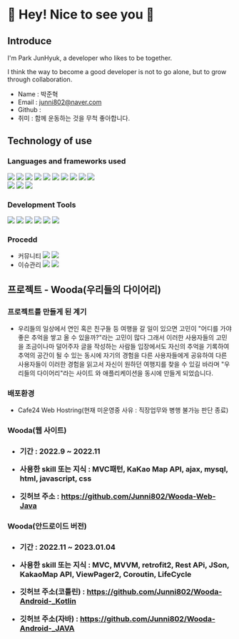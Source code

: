 <h1> 👋 Hey! Nice to see you 🚀  </h1>

<h2> Introduce </h2>

I'm Park JunHyuk, a developer who likes to be together.

I think the way to become a good developer is not to go alone, but to grow through collaboration.

 - Name : 박준혁
 - Email : junni802@naver.com
 - Github : 
 - 취미 : 함께 운동하는 것을 무척 좋아합니다.

<h2> Technology of use </h2>

<h3> Languages and frameworks used </h3>

<img src="https://img.shields.io/badge/Spring Boot-6DB33F?style=for-the-badge&logo=Spring boot&logoColor=white">  <img src="https://img.shields.io/badge/Spring-6DB33F?style=for-the-badge&logo=Spring&logoColor=white">  <img src="https://img.shields.io/badge/Kotlin-61DAFB?style=for-the-badge&logo=Kotlin&logoColor=black">  <img src="https://img.shields.io/badge/JAVA-007396?style=for-the-badge&logo=Java&logoColor=gray">  <img src="https://img.shields.io/badge/Servlet / JSP-61DAFB?style=for-the-badge&logo=Servlet / JS&logoColor=white">  <img src="https://img.shields.io/badge/html-E34F26?style=for-the-badge&logo=html5&logoColor=white">  <img src="https://img.shields.io/badge/javascript-F7DF1E?style=for-the-badge&logo=javascript&logoColor=black">  <img src="https://img.shields.io/badge/Vue js-#4FC08D?style=for-the-badge&logo=Vue js&logoColor=black">
<img src="https://img.shields.io/badge/css-1572B6?style=for-the-badge&logo=css3&logoColor=white">  <img src="https://img.shields.io/badge/jquery-0769AD?style=for-the-badge&logo=jquery&logoColor=white">  
<img src="https://img.shields.io/badge/mysql-4479A1?style=for-the-badge&logo=mysql&logoColor=white">  <img src="https://img.shields.io/badge/oracle-F80000?style=for-the-badge&logo=oracle&logoColor=white">  <img src="https://img.shields.io/badge/ANSI-F80000?style=for-the-badge&logo=ANSI&logoColor=white">

<h3> Development Tools </h3>

<img src="https://img.shields.io/badge/intellij idea-000000?style=for-the-badge&logo=intellij idea&logoColor=white">  <img src="https://img.shields.io/badge/datagrip-000000?style=for-the-badge&logo=datagrip&logoColor=white">   <img src="https://img.shields.io/badge/Eclipse IDE-2C2255?style=for-the-badge&logo=Eclipse IDE&logoColor=white">  <img src="https://img.shields.io/badge/MYSQL Worbrench-4479A1?style=for-the-badge&logo=MYSQL Worbrench&logoColor=white">  <img src="https://img.shields.io/badge/ Apache Tomcat-F8DC75?style=for-the-badge&logo=Apache Tomcat&logoColor=white">  <img src="https://img.shields.io/badge/ FileZilla-BF0000?style=for-the-badge&logo=FileZilla&logoColor=white"> 

<h3> Procedd </h3>

- 커뮤니티  <img src="https://img.shields.io/badge/ Slack-4A154B?style=for-the-badge&logo=Slack&logoColor=white">  <img src="https://img.shields.io/badge/ microsoftteams-6264A7?style=for-the-badge&logo=microsoftteams&logoColor=white">
- 이슈관리  <img src="https://img.shields.io/badge/ Github-181717?style=for-the-badge&logo=Github&logoColor=white">   <img src="https://img.shields.io/badge/ bitbucket-0052CC?style=for-the-badge&logo=bitbucket&logoColor=white">


<h2> 프로젝트 - Wooda(우리들의 다이어리) </h2>

<h3> 프로젝트를 만들게 된 계기 </h3>

- 우리들의 일상에서 연인 혹은 친구들 등 여행을 갈 일이 있으면 고민이 "어디를 가야 좋은 추억을 쌓고 올 수 있을까?"라는 고민이 많다
그래서 이러한 사용자들의 고민을 조금이나마 덜어주자 글을 작성하는 사람들 입장에서도 자신의 추억을 기록하여 추억의 공간이 될 수 있는 동시에 자기의 경험을 다른 사용자들에게 공유하여 다른 사용자들이 이러한 경험을 읽고서 자신이 원하던 여행지를 찾을 수 있길 바라며 "우리들의 다이어리"라는 사이트 와 애플리케이션을 동시에 만들게 되었습니다.

<h3> 배포환경 </h3>

- Cafe24 Web Hostring(현재 미운영중 사유 : 직장업무와 병행 불가능 판단 종료)


<h3> Wooda(웹 사이트) <h3>
 
 - 기간 : 2022.9 ~ 2022.11
 
 - 사용한 skill 또는 지식 : MVC패턴, KaKao Map API, ajax, mysql, html, javascript, css
 
 - 깃허브 주소 : https://github.com/Junni802/Wooda-Web-Java

 
 
 
 <h3> Wooda(안드로이드 버전) <h3>
  
  - 기간 : 2022.11 ~ 2023.01.04
  
  - 사용한 skill 또는 지식 : MVC, MVVM, retrofit2, Rest APi, JSon, KakaoMap API, ViewPager2, Coroutin, LifeCycle
  
  - 깃허브 주소(코틀린) : https://github.com/Junni802/Wooda-Android-_Kotlin
  
  - 깃허브 주소(자바) : https://github.com/Junni802/Wooda-Android-_JAVA


 
 
 
